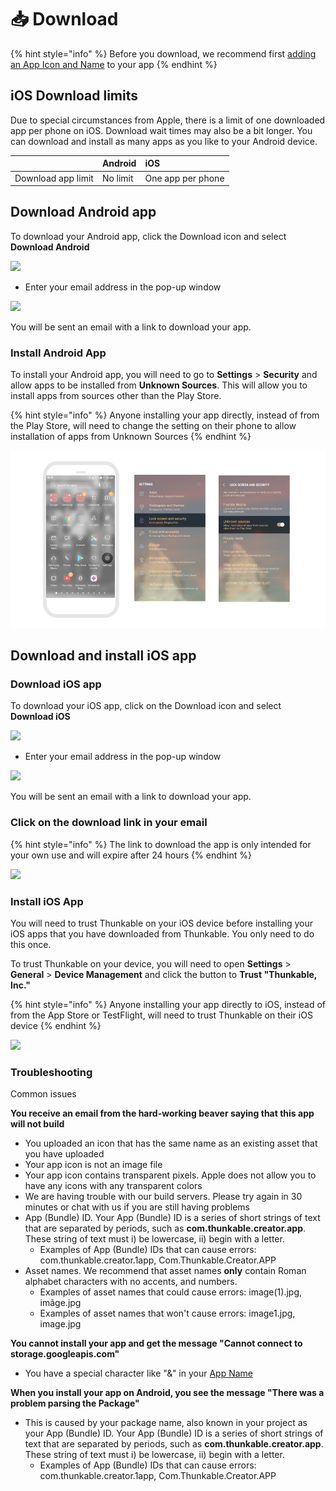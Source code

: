 # 📥 Download

{% hint style="info" %}
Before you download, we recommend first [adding an App Icon and Name](project-settings.md) to your app
{% endhint %}

## iOS Download limits

Due to special circumstances from Apple, there is a limit of one downloaded app per phone on iOS. Download wait times may also be a bit longer. You can download and install as many apps as you like to your Android device.

|  | Android | iOS |
| :--- | :--- | :--- |
| Download app limit | No limit | One app per phone |

## Download Android app

To download your Android app, click the Download icon and select **Download Android** 

![](.gitbook/assets/screen-shot-2021-04-12-at-9.11.40-am.png)

* Enter your email address in the pop-up window

![](.gitbook/assets/screen-shot-2021-02-22-at-8.26.54-am.png)

You will be sent an email with a link to download your app.

### Install Android App

To install your Android app, you will need to go to **Settings** &gt; **Security** and allow apps to be installed from **Unknown Sources**. This will allow you to install apps from sources other than the Play Store.

{% hint style="info" %}
Anyone installing your app directly, instead of from the Play Store, will need to change the setting on their phone to allow installation of apps from Unknown Sources
{% endhint %}

![](.gitbook/assets/download-fig-4.png)

## Download and install iOS app

### Download iOS app

To download your iOS app, click on the Download icon and select **Download iOS** 

![](.gitbook/assets/screen-shot-2021-04-12-at-9.12.23-am.png)

* Enter your email address in the pop-up window

![](.gitbook/assets/screen-shot-2021-02-22-at-8.29.23-am.png)

You will be sent an email with a link to download your app.

### Click on the download link in your email

{% hint style="info" %}
The link to download the app is only intended for your own use and will expire after 24 hours
{% endhint %}

![](.gitbook/assets/thunkable-documentation-exhibits-86.png)

### Install iOS App

You will need to trust Thunkable on your iOS device before installing your iOS apps that you have downloaded from Thunkable. You only need to do this once.

To trust Thunkable on your device, you will need to open **Settings** &gt; **General** &gt; **Device Management** and click the button to **Trust "Thunkable, Inc."** 

{% hint style="info" %}
Anyone installing your app directly to iOS, instead of from the App Store or TestFlight, will need to trust Thunkable on their iOS device
{% endhint %}

![](.gitbook/assets/assets_-lan5scxl2uqujuoqkjo_-lan5weceranwag7ig2g_-lan671msr8pjsfhbvj7_download-fig-3.png)

### Troubleshooting

Common issues

**You receive an email from the hard-working beaver saying that this app will not build**

* You uploaded an icon that has the same name as an existing asset that you have uploaded
* Your app icon is not an image file
* Your app icon contains transparent pixels. Apple does not allow you to have any icons with any transparent colors
* We are having trouble with our build servers. Please try again in 30 minutes or chat with us if you are still having problems
* App \(Bundle\) ID. Your App \(Bundle\) ID is a series of short strings of text that are separated by periods, such as **com.thunkable.creator.app**. These string of text must i\) be lowercase, ii\) begin with a letter.
  * Examples of App \(Bundle\) IDs that can cause errors: com.thunkable.creator.1app, Com.Thunkable.Creator.APP
* Asset names. We recommend that asset names **only** contain Roman alphabet characters with no accents, and numbers.
  * Examples of asset names that could cause errors: image\(1\).jpg, imãge.jpg
  * Examples of asset names that won't cause errors: image1.jpg, image.jpg

**You cannot install your app and get the message "Cannot connect to storage.googleapis.com"**

* You have a special character like "&" in your [App Name](project-settings.md#app-name)

**When you install your app on Android, you see the message "There was a problem parsing the Package"**

* This is caused by your package name, also known in your project as your App \(Bundle\) ID. Your App \(Bundle\) ID is a series of short strings of text that are separated by periods, such as **com.thunkable.creator.app**. These string of text must i\) be lowercase, ii\) begin with a letter.
  * Examples of App \(Bundle\) IDs that can cause errors: com.thunkable.creator.1app, Com.Thunkable.Creator.APP


